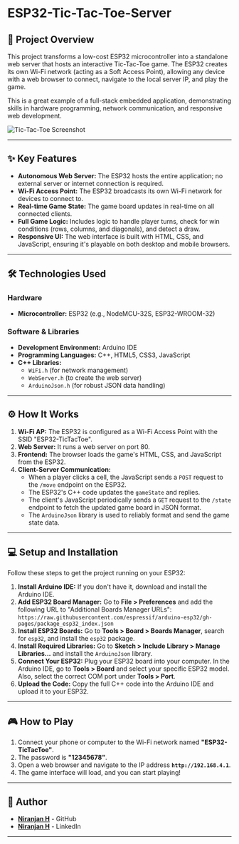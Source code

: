 # ESP32-Tic-Tac-Toe-Server

## 🚀 Project Overview

This project transforms a low-cost ESP32 microcontroller into a standalone web server that hosts an interactive Tic-Tac-Toe game. The ESP32 creates its own Wi-Fi network (acting as a Soft Access Point), allowing any device with a web browser to connect, navigate to the local server IP, and play the game.

This is a great example of a full-stack embedded application, demonstrating skills in hardware programming, network communication, and responsive web development.

![Tic-Tac-Toe Screenshot](![Image](https://github.com/user-attachments/assets/d64a66b5-d9e6-4074-be2b-55942ee16a9f))


---

## ✨ Key Features

* **Autonomous Web Server:** The ESP32 hosts the entire application; no external server or internet connection is required.
* **Wi-Fi Access Point:** The ESP32 broadcasts its own Wi-Fi network for devices to connect to.
* **Real-time Game State:** The game board updates in real-time on all connected clients.
* **Full Game Logic:** Includes logic to handle player turns, check for win conditions (rows, columns, and diagonals), and detect a draw.
* **Responsive UI:** The web interface is built with HTML, CSS, and JavaScript, ensuring it's playable on both desktop and mobile browsers.

---

## 🛠️ Technologies Used

### Hardware
* **Microcontroller:** ESP32 (e.g., NodeMCU-32S, ESP32-WROOM-32)

### Software & Libraries
* **Development Environment:** Arduino IDE
* **Programming Languages:** C++, HTML5, CSS3, JavaScript
* **C++ Libraries:**
    * `WiFi.h` (for network management)
    * `WebServer.h` (to create the web server)
    * `ArduinoJson.h` (for robust JSON data handling)

---

## ⚙️ How It Works

1.  **Wi-Fi AP:** The ESP32 is configured as a Wi-Fi Access Point with the SSID "ESP32-TicTacToe".
2.  **Web Server:** It runs a web server on port 80.
3.  **Frontend:** The browser loads the game's HTML, CSS, and JavaScript from the ESP32.
4.  **Client-Server Communication:**
    * When a player clicks a cell, the JavaScript sends a `POST` request to the `/move` endpoint on the ESP32.
    * The ESP32's C++ code updates the `gameState` and replies.
    * The client's JavaScript periodically sends a `GET` request to the `/state` endpoint to fetch the updated game board in JSON format.
    * The `ArduinoJson` library is used to reliably format and send the game state data.

---

## 💻 Setup and Installation

Follow these steps to get the project running on your ESP32:

1.  **Install Arduino IDE:** If you don't have it, download and install the Arduino IDE.
2.  **Add ESP32 Board Manager:** Go to **File > Preferences** and add the following URL to "Additional Boards Manager URLs":
    `https://raw.githubusercontent.com/espressif/arduino-esp32/gh-pages/package_esp32_index.json`
3.  **Install ESP32 Boards:** Go to **Tools > Board > Boards Manager**, search for `esp32`, and install the `esp32` package.
4.  **Install Required Libraries:** Go to **Sketch > Include Library > Manage Libraries...** and install the `ArduinoJson` library.
5.  **Connect Your ESP32:** Plug your ESP32 board into your computer. In the Arduino IDE, go to **Tools > Board** and select your specific ESP32 model. Also, select the correct COM port under **Tools > Port**.
6.  **Upload the Code:** Copy the full C++ code into the Arduino IDE and upload it to your ESP32.

---

## 🎮 How to Play

1.  Connect your phone or computer to the Wi-Fi network named **"ESP32-TicTacToe"**.
2.  The password is **"12345678"**.
3.  Open a web browser and navigate to the IP address **`http://192.168.4.1`**.
4.  The game interface will load, and you can start playing!

---

## 👤 Author

* [**Niranjan H**](https://github.com/codebyniranjan) - GitHub
* [**Niranjan H**](https://www.linkedin.com/in/niranjanh088/) - LinkedIn

---
